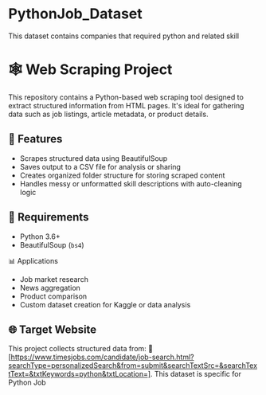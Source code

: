 # PythonJob_Dataset
This dataset contains companies that required python and related skill

# 🕸️ Web Scraping Project

This repository contains a Python-based web scraping tool designed to extract structured information from HTML pages. It's ideal for gathering data such as job listings, article metadata, or product details.

## 🚀 Features

- Scrapes structured data using BeautifulSoup
- Saves output to a CSV file for analysis or sharing
- Creates organized folder structure for storing scraped content
- Handles messy or unformatted skill descriptions with auto-cleaning logic

## 🧰 Requirements

- Python 3.6+
- BeautifulSoup (`bs4`)

📊 Applications
- Job market research
- News aggregation
- Product comparison
- Custom dataset creation for Kaggle or data analysis

## 🌐 Target Website

This project collects structured data from:
🔗 [https://www.timesjobs.com/candidate/job-search.html?searchType=personalizedSearch&from=submit&searchTextSrc=&searchTextText=&txtKeywords=python&txtLocation=]. This dataset is specific for Python Job
